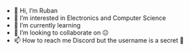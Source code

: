 - 👋 Hi, I’m Ruban
- 👀 I’m interested in Electronics and Computer Science
- 🌱 I’m currently learning <will be updated soon>
- 💞️ I’m looking to collaborate on 😐
- 📫 How to reach me Discord but the username is a secret 🤫

<!---
Ruban6215/Ruban6215 is a ✨ special ✨ repository because its `README.md` (this file) appears on your GitHub profile.
You can click the Preview link to take a look at your changes.
--->
